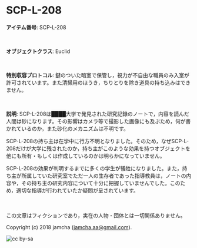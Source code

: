 

# SCP-L-208

**アイテム番号**: SCP-L-208  

<br>  

**オブジェクトクラス**: Euclid  

<br>  

**特別収容プロトコル**: 鍵のついた暗室で保管し，視力が不自由な職員のみ入室が許可されています。また清掃用のほうき，ちりとりを除き道具の持ち込みはできません。  

<br>  

**説明**: SCP-L-208は████大学で発見された研究記録のノートで，内容を読んだ人間は砂になります。その影響はカメラ等で撮影した画像にも及ぶため，何が書かれているのか，また砂化のメカニズムは不明です。  

SCP-L-208の持ち主は在学中に行方不明となりました。そのため，なぜSCP-L-208だけが大学に残されたのか，持ち主がこのような効果を持つオブジェクトを他にも所有・もしくは作成しているのかは明らかになっていません。  

SCP-L-208の効果が判明するまでに多くの学生が犠牲になりました。また，持ち主が所属していた研究室でただ一人の生存者であった指導教員は，ノートの内容や，その持ち主の研究内容について十分に把握していませんでした。このため，適切な指導が行われていたか疑問が呈されています。  

<br>  
<br>  
この文章はフィクションであり，実在の人物・団体とは一切関係ありません。  

Copyright (c) 2018 jamcha (jamcha.aa@gmail.com).  

![cc by-sa](http://i.creativecommons.org/l/by-sa/4.0/88x31.png)  

